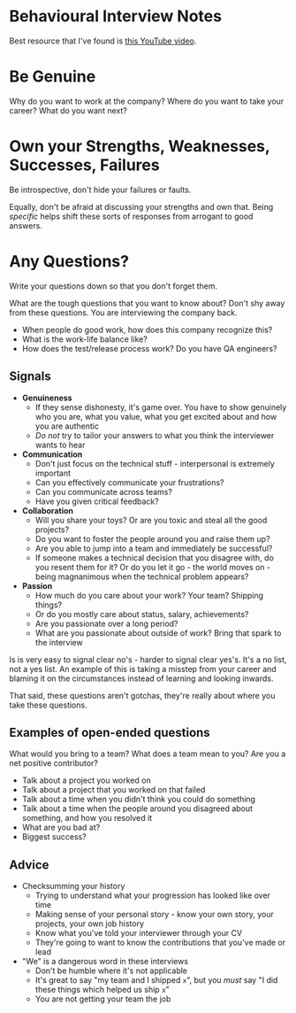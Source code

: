 # Behavioural Interview Notes
Best resource that I've found is [this YouTube video](https://www.youtube.com/watch?v=PJKYqLP6MRE).

# Be Genuine
Why do you want to work at the company? Where do you want to take your career? What do you want next?

# Own your Strengths, Weaknesses, Successes, Failures
Be introspective, don't hide your failures or faults.

Equally, don't be afraid at discussing your strengths and own that. Being _specific_ helps shift these sorts of responses from arrogant to good answers.

# Any Questions?
Write your questions down so that you don't forget them.

What are the tough questions that you want to know about? Don't shy away from these questions. You are interviewing the company back.

- When people do good work, how does this company recognize this?
- What is the work-life balance like?
- How does the test/release process work? Do you have QA engineers?

## Signals 
- **Genuineness**
	- If they sense dishonesty, it's game over. You have to show genuinely who you are, what you value, what you get excited about and how you are authentic
	- _Do not_ try to tailor your answers to what you think the interviewer wants to hear
- **Communication**
	- Don't just focus on the technical stuff - interpersonal is extremely important
	- Can you effectively communicate your frustrations?
	- Can you communicate across teams?
	- Have you given critical feedback?
- **Collaboration**
	- Will you share your toys? Or are you toxic and steal all the good projects?
	- Do you want to foster the people around you and raise them up?
	- Are you able to jump into a team and immediately be successful?
	- If someone makes a technical decision that you disagree with, do you resent them for it? Or do you let it go - the world moves on - being magnanimous when the technical problem appears?
- **Passion**
	- How much do you care about your work? Your team? Shipping things?
	- Or do you mostly care about status, salary, achievements?
	- Are you passionate over a long period?
	- What are you passionate about outside of work? Bring that spark to the interview

Is is very easy to signal clear no's - harder to signal clear yes's. It's a no list, not a yes list. An example of this is taking a misstep from your career and blaming it on the circumstances instead of learning and looking inwards.

That said, these questions aren't gotchas, they're really about where you take these questions.

## Examples of open-ended questions

What would you bring to a team? What does a team mean to you? Are you a net positive contributor?

- Talk about a project you worked on
- Talk about a project that you worked on that failed
- Talk about a time when you didn't think you could do something
- Talk about a time when the people around you disagreed about something, and how you resolved it
- What are you bad at?
- Biggest success? 

## Advice

- Checksumming your history
	- Trying to understand what your progression has looked like over time
	- Making sense of your personal story - know your own story, your projects, your own job history
	- Know what you've told your interviewer through your CV
	- They're going to want to know the contributions that you've made or lead
- "We" is a dangerous word in these interviews
	- Don't be humble where it's not applicable
	- It's great to say "my team and I shipped `x`", but you _must_ say "I did these things which helped us ship `x`"
	- You are not getting your team the job

